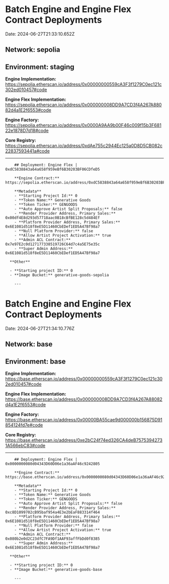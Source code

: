 # Batch Engine and Engine Flex Contract Deployments

Date: 2024-06-27T21:33:10.652Z

## **Network:** sepolia

## **Environment:** staging

**Engine Implementation:** https://sepolia.etherscan.io/address/0x00000000559cA3F3f1279C0ec121c302ed010457#code

**Engine Flex Implementation:** https://sepolia.etherscan.io/address/0x000000008DD9A7CD3f4A267A88082d4a1E2f6553#code

**Engine Factory:** https://sepolia.etherscan.io/address/0x0000A9AA9b00F46c009f15b3F68122e1878D7d18#code

**Core Registry:** https://sepolia.etherscan.io/address/0xdAe755c2944Ec125a0D8D5CB082c22837593441a#code

---

        ## Deployment: Engine Flex | 0xdC5838843a64a658f959eBf6B30203BF06CDfeD5

        **Engine Contract:** https://sepolia.etherscan.io/address/0xdC5838843a64a658f959eBf6B30203BF06CDfeD5#code

        **Metadata**
        - **Starting Project Id:** 0
        - **Token Name:** Generative Goods
        - **Token Ticker:** GENGOODS
        - **Auto Approve Artist Split Proposals:** false
        - **Render Provider Address, Primary Sales:** 0x00df4E8d293d57718aac0B18cBfBE128c5d484Ef
        - **Platform Provider Address, Primary Sales:** 0x6E1081d518f8eE5D11460CbEDef1ED5A47Bf98a7
        - **Null Platform Provider:** false
        - **Allow Artist Project Activation:** true
        - **Admin ACL Contract:** 0x7e97E2c0d127177338519726C64d7c4a5E75e35c
        - **Super Admin Address:** 0x6E1081d518f8eE5D11460CbEDef1ED5A47Bf98a7

      **Other**

      - **Starting project ID:** 0
      - **Image Bucket:** generative-goods-sepolia

        ---

# Batch Engine and Engine Flex Contract Deployments

Date: 2024-06-27T21:34:10.776Z

## **Network:** base

## **Environment:** base

**Engine Implementation:** https://base.etherscan.io/address/0x00000000559cA3F3f1279C0ec121c302ed010457#code

**Engine Flex Implementation:** https://base.etherscan.io/address/0x000000008DD9A7CD3f4A267A88082d4a1E2f6553#code

**Engine Factory:** https://base.etherscan.io/address/0x00000BA55cae9d000000b156875D91854124fd7e#code

**Core Registry:** https://base.etherscan.io/address/0xe2bC24f74ed326CA4deB75753942731A566ebC83#code

---

        ## Deployment: Engine Flex | 0x0000000080d04343D60D06e1a36aAF46c9242805

        **Engine Contract:** https://base.etherscan.io/address/0x0000000080d04343D60D06e1a36aAF46c9242805#code

        **Metadata**
        - **Starting Project Id:** 0
        - **Token Name:** Generative Goods
        - **Token Ticker:** GENGOODS
        - **Auto Approve Artist Split Proposals:** false
        - **Render Provider Address, Primary Sales:** 0xc8D1099702cB95baf954a4E3e2bEaF883314f464
        - **Platform Provider Address, Primary Sales:** 0x6E1081d518f8eE5D11460CbEDef1ED5A47Bf98a7
        - **Null Platform Provider:** false
        - **Allow Artist Project Activation:** true
        - **Admin ACL Contract:** 0x080b2e0d2C23dfC7FA9Df1AAF93affFbDd0f8385
        - **Super Admin Address:** 0x6E1081d518f8eE5D11460CbEDef1ED5A47Bf98a7

      **Other**

      - **Starting project ID:** 0
      - **Image Bucket:** generative-goods-base

        ---
